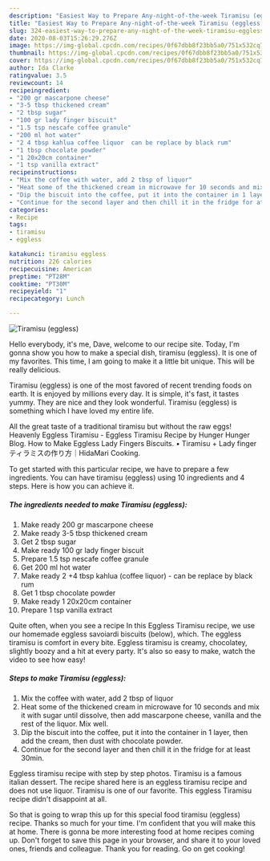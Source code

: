 ```yaml
---
description: "Easiest Way to Prepare Any-night-of-the-week Tiramisu (eggless)"
title: "Easiest Way to Prepare Any-night-of-the-week Tiramisu (eggless)"
slug: 324-easiest-way-to-prepare-any-night-of-the-week-tiramisu-eggless
date: 2020-08-03T15:26:29.276Z
image: https://img-global.cpcdn.com/recipes/0f67dbb8f23bb5a0/751x532cq70/tiramisu-eggless-recipe-main-photo.jpg
thumbnail: https://img-global.cpcdn.com/recipes/0f67dbb8f23bb5a0/751x532cq70/tiramisu-eggless-recipe-main-photo.jpg
cover: https://img-global.cpcdn.com/recipes/0f67dbb8f23bb5a0/751x532cq70/tiramisu-eggless-recipe-main-photo.jpg
author: Ida Clarke
ratingvalue: 3.5
reviewcount: 14
recipeingredient:
- "200 gr mascarpone cheese"
- "3-5 tbsp thickened cream"
- "2 tbsp sugar"
- "100 gr lady finger biscuit"
- "1.5 tsp nescafe coffee granule"
- "200 ml hot water"
- "2 4 tbsp kahlua coffee liquor  can be replace by black rum"
- "1 tbsp chocolate powder"
- "1 20x20cm container"
- "1 tsp vanilla extract"
recipeinstructions:
- "Mix the coffee with water, add 2 tbsp of liquor"
- "Heat some of the thickened cream in microwave for 10 seconds and mix it with sugar until dissolve, then add mascarpone cheese, vanilla and the rest of the liquor. Mix well."
- "Dip the biscuit into the coffee, put it into the container in 1 layer, then add the cream, then dust with chocolate powder."
- "Continue for the second layer and then chill it in the fridge for at least 30min."
categories:
- Recipe
tags:
- tiramisu
- eggless

katakunci: tiramisu eggless 
nutrition: 226 calories
recipecuisine: American
preptime: "PT28M"
cooktime: "PT30M"
recipeyield: "1"
recipecategory: Lunch

---
```



![Tiramisu (eggless)](https://img-global.cpcdn.com/recipes/0f67dbb8f23bb5a0/751x532cq70/tiramisu-eggless-recipe-main-photo.jpg)

Hello everybody, it's me, Dave, welcome to our recipe site. Today, I'm gonna show you how to make a special dish, tiramisu (eggless). It is one of my favorites. This time, I am going to make it a little bit unique. This will be really delicious.

Tiramisu (eggless) is one of the most favored of recent trending foods on earth. It is enjoyed by millions every day. It is simple, it's fast, it tastes yummy. They are nice and they look wonderful. Tiramisu (eggless) is something which I have loved my entire life.

All the great taste of a traditional tiramisu but without the raw eggs! Heavenly Eggless Tiramisu - Eggless Tiramisu Recipe by Hunger Hunger Blog. How to Make Eggless Lady Fingers Biscuits. • Tiramisu + Lady finger ティラミスの作り方｜HidaMari Cooking.


To get started with this particular recipe, we have to prepare a few ingredients. You can have tiramisu (eggless) using 10 ingredients and 4 steps. Here is how you can achieve it.

<!--inarticleads1-->

##### The ingredients needed to make Tiramisu (eggless):

1. Make ready 200 gr mascarpone cheese
1. Make ready 3-5 tbsp thickened cream
1. Get 2 tbsp sugar
1. Make ready 100 gr lady finger biscuit
1. Prepare 1.5 tsp nescafe coffee granule
1. Get 200 ml hot water
1. Make ready 2 +4 tbsp kahlua (coffee liquor) - can be replace by black rum
1. Get 1 tbsp chocolate powder
1. Make ready 1 20x20cm container
1. Prepare 1 tsp vanilla extract


Quite often, when you see a recipe In this Eggless Tiramisu recipe, we use our homemade eggless savoiardi biscuits (below), which. The eggless tiramisu is comfort in every bite. Eggless tiramisu is creamy, chocolatey, slightly boozy and a hit at every party. It&#39;s also so easy to make, watch the video to see how easy! 

<!--inarticleads2-->

##### Steps to make Tiramisu (eggless):

1. Mix the coffee with water, add 2 tbsp of liquor
1. Heat some of the thickened cream in microwave for 10 seconds and mix it with sugar until dissolve, then add mascarpone cheese, vanilla and the rest of the liquor. Mix well.
1. Dip the biscuit into the coffee, put it into the container in 1 layer, then add the cream, then dust with chocolate powder.
1. Continue for the second layer and then chill it in the fridge for at least 30min.


Eggless tiramisu recipe with step by step photos. Tiramisu is a famous italian dessert. The recipe shared here is an eggless tiramisu recipe and does not use liquor. Tiramisu is one of our favorite. This eggless Tiramisu recipe didn&#39;t disappoint at all. 

So that is going to wrap this up for this special food tiramisu (eggless) recipe. Thanks so much for your time. I'm confident that you will make this at home. There is gonna be more interesting food at home recipes coming up. Don't forget to save this page in your browser, and share it to your loved ones, friends and colleague. Thank you for reading. Go on get cooking!
